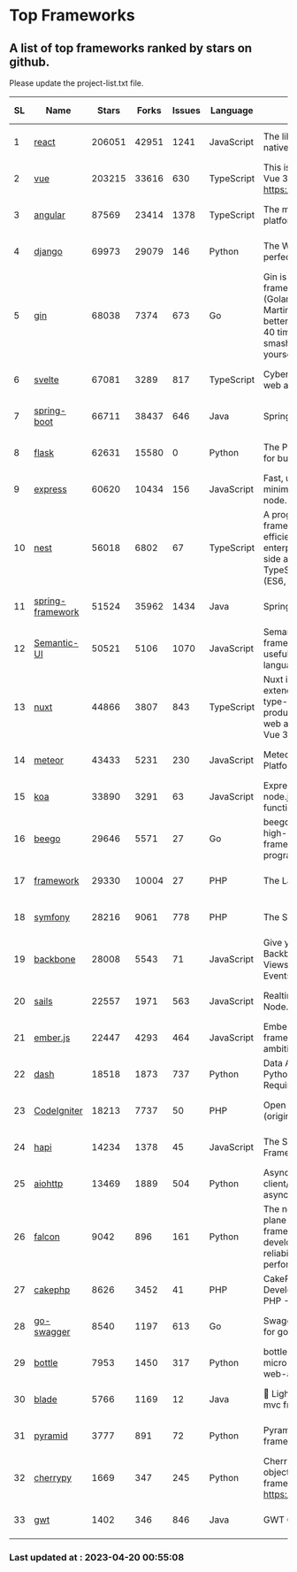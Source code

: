 # Top Frameworks
## A list of top frameworks ranked by stars on github.  
Please update the project-list.txt file.

| SL| Name  | Stars| Forks| Issues | Language | Description | Last Commit |
| --| ------| -----| ---- | ------ | -------- | ----------- | ----------- |
| 1 | [react](https://github.com/facebook/react) | 206051 | 42951 | 1241 | JavaScript | The library for web and native user interfaces | 2023-04-19 21:26:01 |
| 2 | [vue](https://github.com/vuejs/vue) | 203215 | 33616 | 630 | TypeScript | This is the repo for Vue 2. For Vue 3, go to https://github.com/vuejs/core | 2023-02-04 18:16:38 |
| 3 | [angular](https://github.com/angular/angular) | 87569 | 23414 | 1378 | TypeScript | The modern web developer’s platform | 2023-04-19 19:55:09 |
| 4 | [django](https://github.com/django/django) | 69973 | 29079 | 146 | Python | The Web framework for perfectionists with deadlines. | 2023-04-19 18:51:42 |
| 5 | [gin](https://github.com/gin-gonic/gin) | 68038 | 7374 | 673 | Go | Gin is a HTTP web framework written in Go (Golang). It features a Martini-like API with much better performance -- up to 40 times faster. If you need smashing performance, get yourself some Gin. | 2023-03-02 00:12:20 |
| 6 | [svelte](https://github.com/sveltejs/svelte) | 67081 | 3289 | 817 | TypeScript | Cybernetically enhanced web apps | 2023-04-19 13:27:42 |
| 7 | [spring-boot](https://github.com/spring-projects/spring-boot) | 66711 | 38437 | 646 | Java | Spring Boot | 2023-04-19 18:51:57 |
| 8 | [flask](https://github.com/pallets/flask) | 62631 | 15580 | 0 | Python | The Python micro framework for building web applications. | 2023-04-15 19:30:20 |
| 9 | [express](https://github.com/expressjs/express) | 60620 | 10434 | 156 | JavaScript | Fast, unopinionated, minimalist web framework for node. | 2023-02-26 18:34:32 |
| 10 | [nest](https://github.com/nestjs/nest) | 56018 | 6802 | 67 | TypeScript | A progressive Node.js framework for building efficient, scalable, and enterprise-grade server-side applications on top of TypeScript & JavaScript (ES6, ES7, ES8) 🚀 | 2023-04-18 08:06:36 |
| 11 | [spring-framework](https://github.com/spring-projects/spring-framework) | 51524 | 35962 | 1434 | Java | Spring Framework | 2023-04-19 15:23:49 |
| 12 | [Semantic-UI](https://github.com/Semantic-Org/Semantic-UI) | 50521 | 5106 | 1070 | JavaScript | Semantic is a UI component framework based around useful principles from natural language. | 2023-01-11 17:05:32 |
| 13 | [nuxt](https://github.com/nuxt/nuxt) | 44866 | 3807 | 843 | TypeScript | Nuxt is an intuitive and extendable way to create type-safe, performant and production-grade full-stack web apps and websites with Vue 3. | 2023-04-19 21:28:55 |
| 14 | [meteor](https://github.com/meteor/meteor) | 43433 | 5231 | 230 | JavaScript | Meteor, the JavaScript App Platform | 2023-04-19 18:18:47 |
| 15 | [koa](https://github.com/koajs/koa) | 33890 | 3291 | 63 | JavaScript | Expressive middleware for node.js using ES2017 async functions | 2023-04-12 09:49:59 |
| 16 | [beego](https://github.com/beego/beego) | 29646 | 5571 | 27 | Go | beego is an open-source, high-performance web framework for the Go programming language. | 2023-03-09 07:19:01 |
| 17 | [framework](https://github.com/laravel/framework) | 29330 | 10004 | 27 | PHP | The Laravel Framework. | 2023-04-19 13:54:02 |
| 18 | [symfony](https://github.com/symfony/symfony) | 28216 | 9061 | 778 | PHP | The Symfony PHP framework | 2023-04-19 21:20:05 |
| 19 | [backbone](https://github.com/jashkenas/backbone) | 28008 | 5543 | 71 | JavaScript | Give your JS App some Backbone with Models, Views, Collections, and Events | 2023-01-04 11:09:21 |
| 20 | [sails](https://github.com/balderdashy/sails) | 22557 | 1971 | 563 | JavaScript | Realtime MVC Framework for Node.js | 2023-02-17 22:35:42 |
| 21 | [ember.js](https://github.com/emberjs/ember.js) | 22447 | 4293 | 464 | JavaScript | Ember.js - A JavaScript framework for creating ambitious web applications | 2023-04-18 23:46:51 |
| 22 | [dash](https://github.com/plotly/dash) | 18518 | 1873 | 737 | Python | Data Apps & Dashboards for Python. No JavaScript Required. | 2023-04-13 14:17:44 |
| 23 | [CodeIgniter](https://github.com/bcit-ci/CodeIgniter) | 18213 | 7737 | 50 | PHP | Open Source PHP Framework (originally from EllisLab) | 2023-04-07 17:57:13 |
| 24 | [hapi](https://github.com/hapijs/hapi) | 14234 | 1378 | 45 | JavaScript | The Simple, Secure Framework Developers Trust | 2023-03-27 19:45:44 |
| 25 | [aiohttp](https://github.com/aio-libs/aiohttp) | 13469 | 1889 | 504 | Python | Asynchronous HTTP client/server framework for asyncio and Python | 2023-04-16 15:41:59 |
| 26 | [falcon](https://github.com/falconry/falcon) | 9042 | 896 | 161 | Python | The no-magic web data plane API and microservices framework for Python developers, with a focus on reliability, correctness, and performance at scale. | 2023-01-18 20:42:26 |
| 27 | [cakephp](https://github.com/cakephp/cakephp) | 8626 | 3452 | 41 | PHP | CakePHP: The Rapid Development Framework for PHP - Official Repository | 2023-04-15 03:41:59 |
| 28 | [go-swagger](https://github.com/go-swagger/go-swagger) | 8540 | 1197 | 613 | Go | Swagger 2.0 implementation for go | 2023-02-04 17:37:23 |
| 29 | [bottle](https://github.com/bottlepy/bottle) | 7953 | 1450 | 317 | Python | bottle.py is a fast and simple micro-framework for python web-applications. | 2022-09-05 15:24:52 |
| 30 | [blade](https://github.com/lets-blade/blade) | 5766 | 1169 | 12 | Java | :rocket: Lightning fast and elegant mvc framework for Java8 | 2022-05-10 12:38:06 |
| 31 | [pyramid](https://github.com/Pylons/pyramid) | 3777 | 891 | 72 | Python | Pyramid - A Python web framework | 2023-02-16 13:50:59 |
| 32 | [cherrypy](https://github.com/cherrypy/cherrypy) | 1669 | 347 | 245 | Python | CherryPy is a pythonic, object-oriented HTTP framework.      https://cherrypy.dev | 2023-04-01 23:50:27 |
| 33 | [gwt](https://github.com/gwtproject/gwt) | 1402 | 346 | 846 | Java | GWT Open Source Project | 2023-04-19 00:23:06 |

### Last updated at : 2023-04-20 00:55:08
